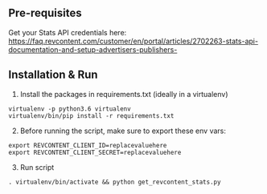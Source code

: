## Pre-requisites

Get your Stats API credentials here:
https://faq.revcontent.com/customer/en/portal/articles/2702263-stats-api-documentation-and-setup-advertisers-publishers-


## Installation & Run

1. Install the packages in requirements.txt (ideally in a virtualenv)
```
virtualenv -p python3.6 virtualenv
virtualenv/bin/pip install -r requirements.txt
```

2. Before running the script, make sure to export these env vars:
```
export REVCONTENT_CLIENT_ID=replacevaluehere
export REVCONTENT_CLIENT_SECRET=replacevaluehere
```

3. Run script
```
. virtualenv/bin/activate && python get_revcontent_stats.py
```
